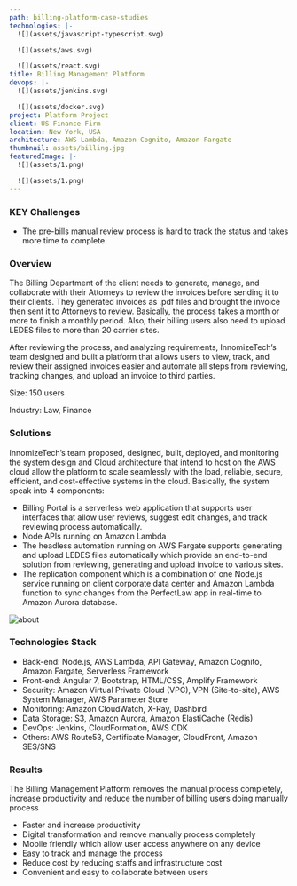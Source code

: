 ```yaml
---
path: billing-platform-case-studies
technologies: |-
  ![](assets/javascript-typescript.svg)

  ![](assets/aws.svg)

  ![](assets/react.svg)
title: Billing Management Platform
devops: |-
  ![](assets/jenkins.svg)

  ![](assets/docker.svg)
project: Platform Project
client: US Finance Firm
location: New York, USA
architecture: AWS Lambda, Amazon Cognito, Amazon Fargate
thumbnail: assets/billing.jpg
featuredImage: |-
  ![](assets/1.png)

  ![](assets/1.png)
---
```

<!--StartFragment-->

### KEY Challenges

* The pre-bills manual review process is hard to track the status and takes more time to complete.

### Overview

The Billing Department of the client needs to generate, manage, and collaborate with their Attorneys to review the invoices before sending it to their clients. They generated invoices as .pdf files and brought the invoice then sent it to Attorneys to review. Basically, the process takes a month or more to finish a monthly period. Also, their billing users also need to upload LEDES files to more than 20 carrier sites.

After reviewing the process, and analyzing requirements, InnomizeTech’s team designed and built a platform that allows users to view, track, and review their assigned invoices easier and automate all steps from reviewing, tracking changes, and upload an invoice to third parties.

Size: 150 users

Industry: Law, Finance

### Solutions

InnomizeTech’s team proposed, designed, built, deployed, and monitoring the system design and Cloud architecture that intend to host on the AWS cloud allow the platform to scale seamlessly with the load, reliable, secure, efficient, and cost-effective systems in the cloud. Basically, the system speak into 4 components:

* Billing Portal is a serverless web application that supports user interfaces that allow user reviews, suggest edit changes, and track reviewing process automatically.
* Node APIs running on Amazon Lambda
* The headless automation running on AWS Fargate supports generating and upload LEDES files automatically which provide an end-to-end solution from reviewing, generating and upload invoice to various sites.
* The replication component which is a combination of one Node.js service running on client corporate data center and Amazon Lambda function to sync changes from the PerfectLaw app in real-time to Amazon Aurora database.

![about](https://staging.innomizetech.com/static/billing-platform-3b29d1d373da6a3d254df7203d4cfa8d.png)

### Technologies Stack

* Back-end: Node.js, AWS Lambda, API Gateway, Amazon Cognito, Amazon Fargate, Serverless Framework
* Front-end: Angular 7, Bootstrap, HTML/CSS, Amplify Framework
* Security: Amazon Virtual Private Cloud (VPC), VPN (Site-to-site), AWS System Manager, AWS Parameter Store
* Monitoring: Amazon CloudWatch, X-Ray, Dashbird
* Data Storage: S3, Amazon Aurora, Amazon ElastiCache (Redis)
* DevOps: Jenkins, CloudFormation, AWS CDK
* Others: AWS Route53, Certificate Manager, CloudFront, Amazon SES/SNS

### Results

The Billing Management Platform removes the manual process completely, increase productivity and reduce the number of billing users doing manually process

* Faster and increase productivity
* Digital transformation and remove manually process completely
* Mobile friendly which allow user access anywhere on any device
* Easy to track and manage the process
* Reduce cost by reducing staffs and infrastructure cost
* Convenient and easy to collaborate between users

<!--EndFragment-->